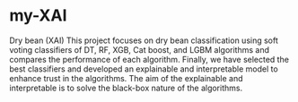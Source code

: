 # my-XAI
Dry bean (XAI)
This project focuses on dry bean classification using soft voting classifiers of DT, RF, XGB, Cat boost, and LGBM algorithms and 
compares the performance of each algorithm. Finally, we have selected the best classifiers and developed an explainable and interpretable model to enhance trust in the algorithms. The aim of the explainable and interpretable is to solve the black-box nature of the algorithms.
